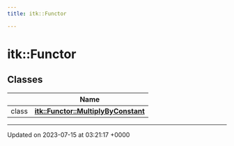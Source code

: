 ```yaml
---
title: itk::Functor

---
```


# itk::Functor



## Classes

|                | Name           |
| -------------- | -------------- |
| class | **[itk::Functor::MultiplyByConstant](../Classes/classitk_1_1Functor_1_1MultiplyByConstant.md)**  |






-------------------------------

Updated on 2023-07-15 at 03:21:17 +0000